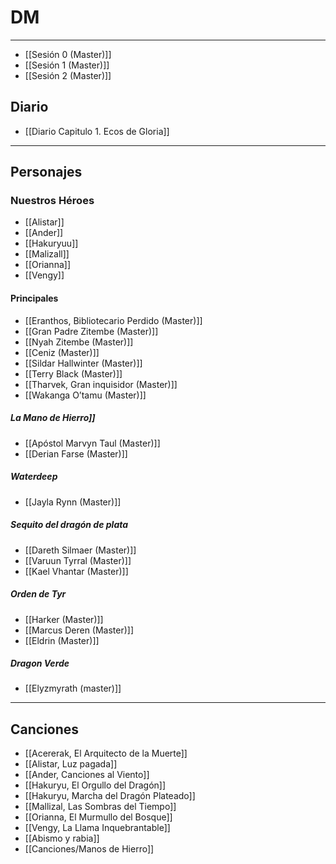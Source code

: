 # DM
---
- [[Sesión 0 (Master)]]
- [[Sesión 1 (Master)]]
- [[Sesión 2 (Master)]]
## **Diario**
- [[Diario Capitulo 1. Ecos de Gloria]]

---
## **Personajes**
### **Nuestros Héroes**
- [[Alistar]]
- [[Ander]]
- [[Hakuryuu]]
- [[Malizall]]
- [[Orianna]]
- [[Vengy]]
#### **Principales**
- [[Eranthos, Bibliotecario Perdido (Master)]]
- [[Gran Padre Zitembe (Master)]]
- [[Nyah Zitembe (Master)]]
- [[Ceniz (Master)]]
- [[Sildar Hallwinter (Master)]]
- [[Terry Black (Master)]]
- [[Tharvek, Gran inquisidor (Master)]]
- [[Wakanga O’tamu (Master)]]
##### **La Mano de Hierro**]]
- [[Apóstol Marvyn Taul (Master)]]
- [[Derian Farse (Master)]]
##### **Waterdeep**
- [[Jayla Rynn (Master)]]
##### **Sequito del dragón de plata**
- [[Dareth Silmaer (Master)]]
- [[Varuun Tyrral (Master)]]
-  [[Kael Vhantar (Master)]]
##### **Orden de Tyr**
- [[Harker (Master)]]
- [[Marcus Deren (Master)]]
- [[Eldrin (Master)]]
##### **Dragon Verde**
- [[Elyzmyrath (master)]]

---
## **Canciones**

- [[Acererak, El Arquitecto de la Muerte]]
- [[Alistar, Luz pagada]]
- [[Ander, Canciones al Viento]]
- [[Hakuryu, El Orgullo del Dragón]]
- [[Hakuryu, Marcha del Dragón Plateado]]
- [[Mallizal, Las Sombras del Tiempo]]
- [[Orianna, El Murmullo del Bosque]]
- [[Vengy, La Llama Inquebrantable]]
- [[Abismo y rabia]]
- [[Canciones/Manos de Hierro]]
